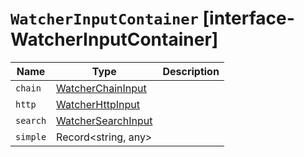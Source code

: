 # `WatcherInputContainer` [interface-WatcherInputContainer]

| Name | Type | Description |
| - | - | - |
| `chain` | [WatcherChainInput](./WatcherChainInput.md) | &nbsp; |
| `http` | [WatcherHttpInput](./WatcherHttpInput.md) | &nbsp; |
| `search` | [WatcherSearchInput](./WatcherSearchInput.md) | &nbsp; |
| `simple` | Record<string, any> | &nbsp; |
